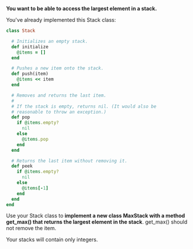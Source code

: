 **You want to be able to access the largest element in a stack.**

You've already implemented this Stack class:

```ruby
class Stack

  # Initializes an empty stack.
  def initialize
    @items = []
  end

  # Pushes a new item onto the stack.
  def push(item)
    @items << item
  end

  # Removes and returns the last item.
  #
  # If the stack is empty, returns nil. (It would also be
  # reasonable to throw an exception.)
  def pop
    if @items.empty?
      nil
    else
      @items.pop
    end
  end

  # Returns the last item without removing it.
  def peek
    if @items.empty?
      nil
    else
      @items[-1]
    end
  end
end
```

Use your Stack class to **implement a new class MaxStack with a method get_max() that returns the largest element in the stack**. get_max() should not remove the item.

Your stacks will contain only integers.
